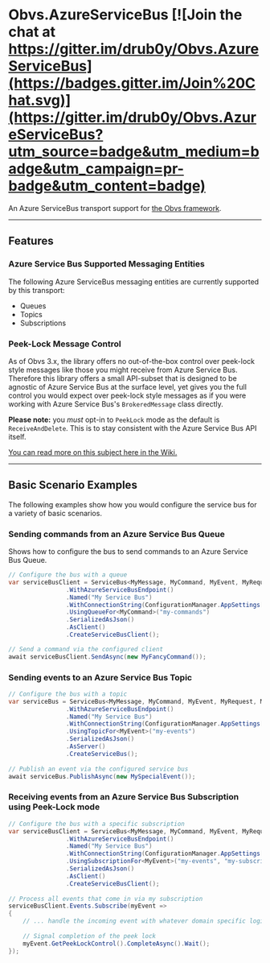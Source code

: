 # Obvs.AzureServiceBus [![Join the chat at https://gitter.im/drub0y/Obvs.AzureServiceBus](https://badges.gitter.im/Join%20Chat.svg)](https://gitter.im/drub0y/Obvs.AzureServiceBus?utm_source=badge&utm_medium=badge&utm_campaign=pr-badge&utm_content=badge)

An Azure ServiceBus transport support for [the Obvs framework](https://github.com/christopherread/Obvs).

---

## Features

### Azure Service Bus Supported Messaging Entities

The following Azure ServiceBus messaging entities are currently supported by this transport:

 * Queues
 * Topics
 * Subscriptions
 
### Peek-Lock Message Control
As of Obvs 3.x, the library offers no out-of-the-box control over peek-lock style messages like those you might receive from Azure Service Bus. 
Therefore this library offers a small API-subset that is designed to be agnostic of Azure Service Bus at the surface level, yet gives you the 
full control you would expect over peek-lock style messages as if you were working with Azure Service Bus's `BrokeredMessage` class directly.

**Please note:** you *must* opt-in to `PeekLock` mode as the default is `ReceiveAndDelete`. This is to stay consistent with the Azure Service Bus API itself.

[You can read more on this subject here in the Wiki.](https://github.com/drub0y/Obvs.AzureServiceBus/wiki/Peek-Lock-Message-Processing-Pattern-Support)

---   

## Basic Scenario Examples

The following examples show how you would configure the service bus for a variety of basic scenarios.

### Sending commands from an Azure Service Bus Queue

Shows how to configure the bus to send commands to an Azure Service Bus Queue.

```C#
// Configure the bus with a queue
var serviceBusClient = ServiceBus<MyMessage, MyCommand, MyEvent, MyRequest, MyResponse>.Configure()
                .WithAzureServiceBusEndpoint()
                .Named("My Service Bus")
                .WithConnectionString(ConfigurationManager.AppSettings["MyServiceBusConnectionString"])
                .UsingQueueFor<MyCommand>("my-commands")
                .SerializedAsJson()
                .AsClient()
                .CreateServiceBusClient();                

// Send a command via the configured client
await serviceBusClient.SendAsync(new MyFancyCommand());
```
### Sending events to an Azure Service Bus Topic

```C#
// Configure the bus with a topic
var serviceBus = ServiceBus<MyMessage, MyCommand, MyEvent, MyRequest, MyResponse>.Configure()
                .WithAzureServiceBusEndpoint()
                .Named("My Service Bus")
                .WithConnectionString(ConfigurationManager.AppSettings["MyServiceBusConnectionString"])
                .UsingTopicFor<MyEvent>("my-events")
                .SerializedAsJson()
                .AsServer()
                .CreateServiceBus();
                
// Publish an event via the configured service bus
await serviceBus.PublishAsync(new MySpecialEvent());
```

### Receiving events from an Azure Service Bus Subscription using Peek-Lock mode

```C#
// Configure the bus with a specific subscription
var serviceBusClient = ServiceBus<MyMessage, MyCommand, MyEvent, MyRequest, MyResponse>.Configure()
                .WithAzureServiceBusEndpoint()
                .Named("My Service Bus")
                .WithConnectionString(ConfigurationManager.AppSettings["MyServiceBusConnectionString"])
                .UsingSubscriptionFor<MyEvent>("my-events", "my-subscription", MessageReceiveMode.PeekLock)
                .SerializedAsJson()
                .AsClient()
                .CreateServiceBusClient();
                
// Process all events that come in via my subscription
serviceBusClient.Events.Subscribe(myEvent =>
{
    // ... handle the incoming event with whatever domain specific logic here ...
    
    // Signal completion of the peek lock
    myEvent.GetPeekLockControl().CompleteAsync().Wait();     
});
```